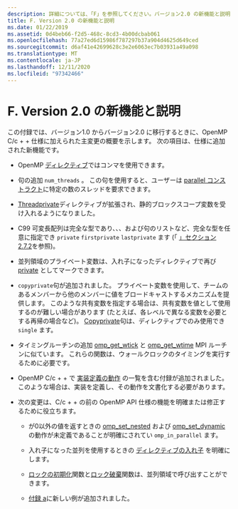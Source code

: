 ```yaml
---
description: 詳細については、「F」を参照してください。バージョン2.0 の新機能と説明
title: F. Version 2.0 の新機能と説明
ms.date: 01/22/2019
ms.assetid: 0d4beb66-f2d5-468c-8cd3-4b00dcbab061
ms.openlocfilehash: 77a27ed6d15986f787297b37a904d4625d649ced
ms.sourcegitcommit: d6af41e42699628c3e2e6063ec7b03931a49a098
ms.translationtype: MT
ms.contentlocale: ja-JP
ms.lasthandoff: 12/11/2020
ms.locfileid: "97342466"
---
```

# <a name="f-new-features-and-clarifications-in-version-20"></a>F. Version 2.0 の新機能と説明

この付録では、バージョン1.0 からバージョン2.0 に移行するときに、OpenMP C/c + + 仕様に加えられた主変更の概要を示します。 次の項目は、仕様に追加された新機能です。

- OpenMP [ディレクティブ](2-directives.md#21-directive-format)ではコンマを使用できます。

- 句の追加 `num_threads` 。 この句を使用すると、ユーザーは [parallel コンストラクト](2-directives.md#23-parallel-construct)に特定の数のスレッドを要求できます。

- [Threadprivate](2-directives.md#271-threadprivate-directive)ディレクティブが拡張され、静的ブロックスコープ変数を受け入れるようになりました。

- C99 可変長配列は完全な型であり、、、および句のリストなど、完全な型を任意に指定でき `private` `firstprivate` `lastprivate` ます (「 [」セクション 2.7.2](2-directives.md#272-data-sharing-attribute-clauses)を参照)。

- 並列領域のプライベート変数は、入れ子になったディレクティブで再び [private](2-directives.md#2721-private) としてマークできます。

- `copyprivate`句が追加されました。 プライベート変数を使用して、チームのあるメンバーから他のメンバーに値をブロードキャストするメカニズムを提供します。 このような共有変数を指定する場合は、共有変数を値として使用するのが難しい場合があります (たとえば、各レベルで異なる変数を必要とする再帰の場合など)。 [Copyprivate](2-directives.md#2728-copyprivate)句は、ディレクティブでのみ使用でき `single` ます。

- タイミングルーチンの追加 [omp_get_wtick](3-run-time-library-functions.md#332-omp_get_wtick-function) と [omp_get_wtime](3-run-time-library-functions.md#331-omp_get_wtime-function) MPI ルーチンに似ています。 これらの関数は、ウォールクロックのタイミングを実行するために必要です。

- OpenMP C/c + + で [実装定義の動作](e-implementation-defined-behaviors-in-openmp-c-cpp.md) の一覧を含む付録が追加されました。 このような場合は、実装を定義し、その動作を文書化する必要があります。

- 次の変更は、C/c + + の前の OpenMP API 仕様の機能を明確または修正するために役立ちます。

  - が0以外の値を返すときの [omp_set_nested](3-run-time-library-functions.md#319-omp_set_nested-function) および [omp_set_dynamic](3-run-time-library-functions.md#317-omp_set_dynamic-function) の動作が未定義であることが明確にされてい `omp_in_parallel` ます。

  - 入れ子になった並列を使用するときの [ディレクティブの入れ子](2-directives.md#29-directive-nesting) を明確にします。

  - [ロックの初期化](3-run-time-library-functions.md#321-omp_init_lock-and-omp_init_nest_lock-functions)関数と[ロック破棄](3-run-time-library-functions.md#322-omp_destroy_lock-and-omp_destroy_nest_lock-functions)関数は、並列領域で呼び出すことができます。

  - [付録 a](a-examples.md)に新しい例が追加されました。
